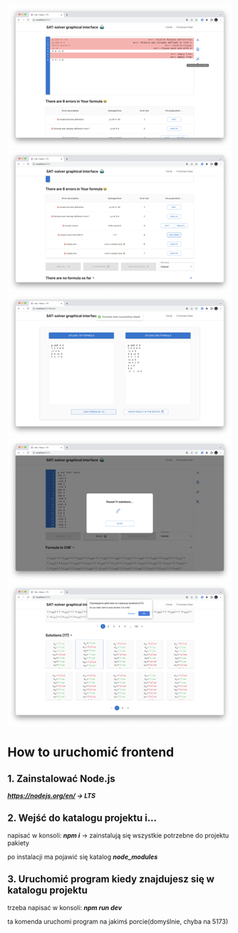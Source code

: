 ![v2.2_1](./public/v2.2_1.png)
![v2.2_2](./public/v2.2_2.png)
![v2.2_3](./public/v2.2_3.png)
![v2.2_4](./public/v2.2_4.png)
![v2.2_5](./public/v2.2_5.png)

# How to uruchomić frontend

## 1. Zainstalować Node.js

***https://nodejs.org/en/ -> LTS***

## 2. Wejść do katalogu projektu i...

napisać w konsoli: **_npm i_** -> zainstalują się wszystkie potrzebne do projektu pakiety

po instalacji ma pojawić się katalog **_node_modules_**

## 3. Uruchomić program kiedy znajdujesz się w katalogu projektu

trzeba napisać w konsoli: **_npm run dev_**

ta komenda uruchomi program na jakimś porcie(domyślnie, chyba na 5173)
